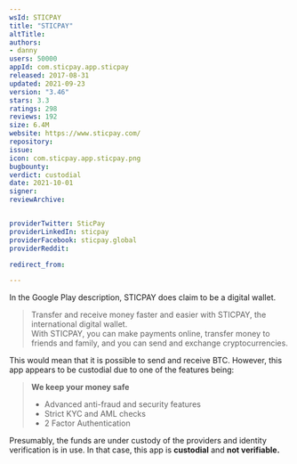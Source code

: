 ```yaml
---
wsId: STICPAY
title: "STICPAY"
altTitle: 
authors:
- danny
users: 50000
appId: com.sticpay.app.sticpay
released: 2017-08-31
updated: 2021-09-23
version: "3.46"
stars: 3.3
ratings: 298
reviews: 192
size: 6.4M
website: https://www.sticpay.com/
repository: 
issue: 
icon: com.sticpay.app.sticpay.png
bugbounty: 
verdict: custodial
date: 2021-10-01
signer: 
reviewArchive:


providerTwitter: SticPay
providerLinkedIn: sticpay
providerFacebook: sticpay.global
providerReddit: 

redirect_from:

---
```



In the Google Play description, STICPAY does claim to be a digital wallet.

> Transfer and receive money faster and easier with STICPAY, the international digital wallet. <br>
With STICPAY, you can make payments online, transfer money to friends and family, and you can send and exchange cryptocurrencies.

This would mean that it is possible to send and receive BTC. However, this app appears to be custodial due to one of the features being:

> **We keep your money safe**<br>
>   - Advanced anti-fraud and security features
>   - Strict KYC and AML checks
>   - 2 Factor Authentication

Presumably, the funds are under custody of the providers and identity verification is in use. In that case, this app is **custodial** and **not verifiable.**

